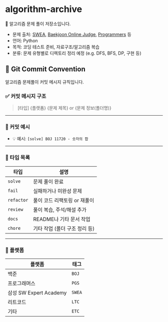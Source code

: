 # algorithm-archive

📌 알고리즘 문제 풀이 저장소입니다.

- 문제 출처: [SWEA](https://swexpertacademy.com), [Baekjoon Online Judge](https://www.acmicpc.net), [Programmers](https://programmers.co.kr) 등
- 언어: Python
- 목적: 코딩 테스트 준비, 자료구조/알고리즘 복습
- 분류: 문제 유형별로 디렉토리 정리 예정 (e.g. DFS, BFS, DP, 구현 등)

## 📌 Git Commit Convention
알고리즘 문제풀이 커밋 메시지 규칙입니다.  

### ✅ 커밋 메시지 구조
> [타입] {플랫폼} {문제 제목} or {문제 정보(폴더명)}

---

### 📝 커밋 예시
- 💡 예시:  `[solve] BOJ 11720 - 숫자의 합`

---
### 🔖 타입 목록

| 타입        | 설명                            |
|-------------|---------------------------------|
| `solve`     | 문제 풀이 완료          |
| `fail`      | 실패하거나 미완성 문제          |
| `refactor`  | 풀이 코드 리팩토링 or 재풀이    |
| `review`    | 풀이 복습, 주석/해설 추가       |
| `docs`      | README나 기타 문서 작업         |
| `chore`     | 기타 작업 (폴더 구조 정리 등)   |

---

### 🔖 플랫폼

| 플랫폼                       | 태그     |
|---------------------------|--------|
| 백준                        | `BOJ`  |
| 프로그래머스                    | `PGS`  |
| 삼성 SW Expert Academy      | `SWEA` |
| 리트코드                      | `LTC`  |
| 기타 | `ETC`  |
